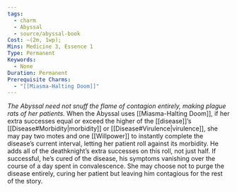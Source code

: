 ```yaml
---
tags:
  - charm
  - Abyssal
  - source/abyssal-book
Cost: —(2m, 1wp); 
Mins: Medicine 3, Essence 1
Type: Permanent
Keywords:
  - None
Duration: Permanent
Prerequisite Charms:
  - "[[Miasma-Halting Doom]]"
---
```

*The Abyssal need not snuff the flame of contagion entirely, making plague rats of her patients.*
When the Abyssal uses [[Miasma-Halting Doom]], if her extra successes equal or exceed the higher of the [[disease]]’s [[Disease#Morbidity|morbidity]] or [[Disease#Virulence|virulence]], she may pay two motes and one [[Willpower]] to instantly complete the disease’s current interval, letting her patient roll against its morbidity. He adds all of the deathknight’s extra successes on this roll, not just half. If successful, he’s cured of the disease, his symptoms vanishing over the course of a day spent in convalescence. She may choose not to purge the disease entirely, curing her patient but leaving him contagious for the rest of the story.